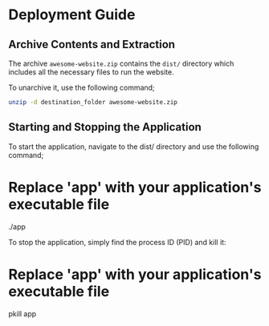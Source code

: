 # Deployment Guide

## Archive Contents and Extraction

The archive `awesome-website.zip` contains the `dist/`
directory which includes all the necessary files to run the website.

To unarchive it, use the following command;

```bash
unzip -d destination_folder awesome-website.zip
```

## Starting and Stopping the Application

To start the application, navigate to the dist/ directory and use the following command;

# Replace 'app' with your application's executable file
./app

To stop the application, simply find the process ID (PID) and kill it:

# Replace 'app' with your application's executable file
pkill app
